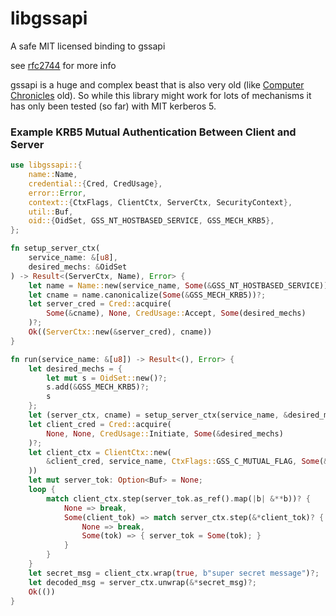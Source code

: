 # libgssapi

A safe MIT licensed binding to gssapi

see [rfc2744](https://tools.ietf.org/html/rfc2744.html) for more info

gssapi is a huge and complex beast that is also very old (like [Computer Chronicles](https://youtu.be/wpXnqBfgvPM?list=PLR6RS8PTcoXT4g8SgQEww7QMe8Vtv5LKe) old). So while this library might work for lots of mechanisms it has only been tested (so far) with MIT kerberos 5.

### Example KRB5 Mutual Authentication Between Client and Server
```rust
use libgssapi::{
    name::Name,
    credential::{Cred, CredUsage},
    error::Error,
    context::{CtxFlags, ClientCtx, ServerCtx, SecurityContext},
    util::Buf,
    oid::{OidSet, GSS_NT_HOSTBASED_SERVICE, GSS_MECH_KRB5},
};

fn setup_server_ctx(
    service_name: &[u8],
    desired_mechs: &OidSet
) -> Result<(ServerCtx, Name), Error> {
    let name = Name::new(service_name, Some(&GSS_NT_HOSTBASED_SERVICE))?;
    let cname = name.canonicalize(Some(&GSS_MECH_KRB5))?;
    let server_cred = Cred::acquire(
        Some(&cname), None, CredUsage::Accept, Some(desired_mechs)
    )?;
    Ok((ServerCtx::new(&server_cred), cname))
}

fn run(service_name: &[u8]) -> Result<(), Error> {
    let desired_mechs = {
        let mut s = OidSet::new()?;
        s.add(&GSS_MECH_KRB5)?;
        s
    };
    let (server_ctx, cname) = setup_server_ctx(service_name, &desired_mechs)?;
    let client_cred = Cred::acquire(
        None, None, CredUsage::Initiate, Some(&desired_mechs)
    )?;
    let client_ctx = ClientCtx::new(
        &client_cred, service_name, CtxFlags::GSS_C_MUTUAL_FLAG, Some(&GSS_MECH_KRB5)
    ))
    let mut server_tok: Option<Buf> = None;
    loop {
        match client_ctx.step(server_tok.as_ref().map(|b| &**b))? {
            None => break,
            Some(client_tok) => match server_ctx.step(&*client_tok)? {
                None => break,
                Some(tok) => { server_tok = Some(tok); }
            }
        }
    }
    let secret_msg = client_ctx.wrap(true, b"super secret message")?;
    let decoded_msg = server_ctx.unwrap(&*secret_msg)?;
    Ok(())
}
```
